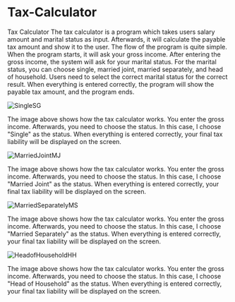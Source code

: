 # Tax-Calculator


Tax Calculator 
The tax calculator is a program which takes users salary amount and marital status as input. Afterwards, it will calculate the payable tax amount and show it to the user.
The flow of the program is quite simple. When the program starts, it will ask your gross income. After entering the gross income, the system will ask for your marital status. For the marital status, you can choose single, married joint, married separately, and head of household. Users need to select the correct marital status for the correct result. When everything is entered correctly, the program will show the payable tax amount, and the program ends. 



![SingleSG](https://github.com/jefjefhui/Tax-Calculator/assets/73283123/9ca4452a-04a1-4b56-9d89-0be8401ac567)

The image above shows how the tax calculator works. You enter the gross income. Afterwards, you need to choose the status. In this case, I choose "Single" as the status. When everything is entered correctly, your final tax liability will be displayed on the screen.


![MarriedJointMJ](https://github.com/jefjefhui/Tax-Calculator/assets/73283123/e89a8472-3b60-413e-8afa-062c1a676c3a)

The image above shows how the tax calculator works. You enter the gross income. Afterwards, you need to choose the status. In this case, I choose "Married Joint" as the status. When everything is entered correctly, your final tax liability will be displayed on the screen.


![MarriedSeparatelyMS](https://github.com/jefjefhui/Tax-Calculator/assets/73283123/aab3128f-8219-4eea-99fb-1c8bb96511ba)

The image above shows how the tax calculator works. You enter the gross income. Afterwards, you need to choose the status. In this case, I choose "Married Separately" as the status. When everything is entered correctly, your final tax liability will be displayed on the screen.


![HeadofHouseholdHH](https://github.com/jefjefhui/Tax-Calculator/assets/73283123/1e420954-cbba-4590-b5ab-f52a140744d4)

The image above shows how the tax calculator works. You enter the gross income. Afterwards, you need to choose the status. In this case, I choose "Head of Household" as the status. When everything is entered correctly, your final tax liability will be displayed on the screen.
